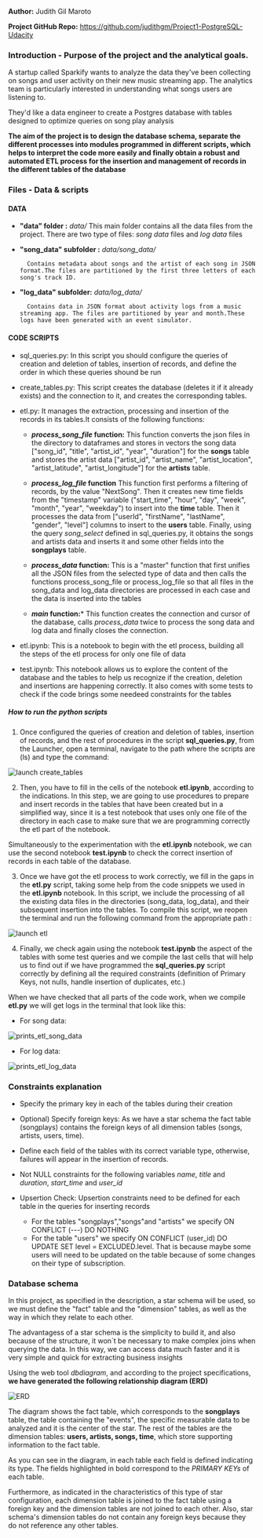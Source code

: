 **Author:** Judith Gil Maroto

**Project GitHub Repo:** https://github.com/judithgm/Project1-PostgreSQL-Udacity


### Introduction  - Purpose of the project and the analytical goals.

A startup called Sparkify wants to analyze the data they've been collecting on songs and user activity on their new music streaming app. The analytics team is particularly interested in understanding what songs users are listening to. 

They'd like a data engineer to create a Postgres database with tables designed to optimize queries on song play analysis

**The aim of the project is to design the database schema, separate the different processes into modules programmed in different scripts, which helps to interpret the code more easily and finally obtain a robust and automated ETL process for the insertion and management of records in the different tables of the database**


### Files - Data & scripts


#### DATA

- **"data" folder :** *data/*
    This main folder contains all the data files from the project. There are two type of files: *song data* files and *log data* files


- **"song_data" subfolder :** *data/song_data/*

        Contains metadata about songs and the artist of each song in JSON format.The files are partitioned by the first three letters of each song's track ID.



- **"log_data" subfolder:** *data/log_data/*

        Contains data in JSON format about activity logs from a music streaming app. The files are partitioned by year and month.These logs have been generated with an event simulator.



#### CODE SCRIPTS


- sql_queries.py: In this script you should configure the queries of creation and deletion of tables, insertion of records, and define the order in which these queries shound be run

- create_tables.py: This script creates the database (deletes it if it already exists) and the connection to it, and creates the corresponding tables.

- etl.py: It manages the extraction, processing and insertion of the records in its tables.It consists of the following functions: 

    - ***process_song_file* function:** This function converts the json files in the directory to dataframes and stores in vectors the song data ["song_id", "title", "artist_id", "year", "duration"] for the **songs** table and stores the artist data ["artist_id", "artist_name", "artist_location", "artist_latitude", "artist_longitude"] for the **artists** table.
     
    - ***process_log_file* function** This function first performs a filtering of records, by the value "NextSong". Then it creates new time fields from the "timestamp" variable ("start_time", "hour", "day", "week", "month", "year", "weekday") to insert into the **time** table. Then it processes the data from ["userId", "firstName", "lastName", "gender", "level"] columns to insert to the **users** table. Finally, using the query *song_select* defined in sql_queries.py, it obtains the songs and artists data and inserts it and some other fields into the **songplays** table.

    - ***process_data* function:** This is a "master" function that first unifies all the JSON files from the selected type of data and then calls the functions process_song_file or process_log_file so that all files in the song_data and log_data directories are processed in each case and the data is inserted into the tables

    - ***main* function:*** This function creates the connection and cursor of the database, calls *process_data* twice to process the song data and log data and finally closes the connection.


- etl.ipynb: This is a notebook to begin with the etl process, building all the steps of the etl process for only one file of data

- test.ipynb: This notebook allows us to explore the content of the database and the tables to help us recognize if the creation, deletion and insertions are happening correctly. It also comes with some tests to check if the code brings some needeed constraints for the tables


##### How to run the python scripts

1. Once configured the queries of creation and deletion of tables, insertion of records, and the rest of procedures in the script **sql_queries.py**, from the Launcher, open a terminal, navigate to the path where the scripts are (ls) and type the command:
                                                                                     
![launch create_tables](launcher_create_tables.PNG) 
                                                                                
2. Then, you have to fill in the cells of the notebook **etl.ipynb**, according to the indications. In this step, we are going to use procedures to prepare and insert records in the tables that have been created but in a simplified way, since it is a test notebook that uses only one file of the directory in each case to make sure that we are programming correctly the etl part of the notebook.

Simultaneously to the experimentation with the **etl.ipynb** notebook, we can use the second notebook **test.ipynb** to check the correct insertion of records in each table of the database.


3. Once we have got the etl process to work correctly, we fill in the gaps in the **etl.py** script, taking some help from the code snippets we used in the **etl.ipynb** notebook. In this script, we include the processing of all the existing data files in the directories (song_data, log_data), and their subsequent insertion into the tables. To compile this script, we reopen the terminal and run the following command from the appropriate path :
                                               
![launch etl](launcher_etl.PNG)  
 
4. Finally, we check again using the notebook **test.ipynb** the aspect of the tables with some test queries and we compile the last cells that will help us to find out if we have programmed the **sql_queries.py** script correctly by defining all the required constraints (definition of Primary Keys, not nulls, handle insertion of duplicates, etc.)

       
When we have checked that all parts of the code work, when we compile **etl.py** we will get logs in the terminal that look like this:

- For song data:

![prints_etl_song_data](prints_etl_song_data.PNG)  

- For log data:

![prints_etl_log_data](prints_etl_log_data.PNG)  

### Constraints explanation

- Specify the primary key in each of the tables during their creation
- Optional) Specify foreign keys: As we have a star schema the fact table (songplays) contains the foreign keys of all dimension tables (songs, artists, users, time).
- Define each field of the tables with its correct variable type, otherwise, failures will appear in the insertion of records.

- Not NULL constraints for the following variables *name*, *title* and *duration*, *start_time* and *user_id*

- Upsertion Check: Upsertion constraints need to be defined for each table in the queries for inserting records
    - For the tables "songplays","songs"and "artists" we specify ON CONFLICT (---) DO NOTHING
    - For the table "users" we specify ON CONFLICT (user_id) DO UPDATE SET level = EXCLUDED.level. That is because maybe some users will need to be updated on the table because of some changes on their type of subscription.
        
        
### Database schema 

In this project, as specified in the description, a star schema will be used, so we must define the "fact" table and the "dimension" tables, as well as the way in which they relate to each other.


The advantagess of a star schema is the simplicity to build it, and also because of the structure, it won´t be necessary
to make complex joins when querying the data. In this way, we can access data much faster and it is very simple and quick for extracting business insights

Using the web tool *dbdiagram*, and according to the project specifications, **we have generated the following relationship diagram (ERD)**

![ERD](star_schema.png) 



The diagram shows the fact table, which corresponds to the **songplays** table, the table containing the "events", the specific measurable data to be analyzed and it is the center of the star.
The rest of the tables are the dimension tables: **users, artists, songs, time**, which store supporting information to the fact table.

As you can see in the diagram, in each table each field is defined indicating its type. The fields highlighted in bold correspond to the *PRIMARY KEYs* of each table. 

Furthermore, as indicated in the characteristics of this type of star configuration, each dimension table is joined to the fact table using a foreign key and the dimension tables are not joined to each other. Also, star schema's dimension tables do not contain any foreign keys because they do not reference any other tables.



